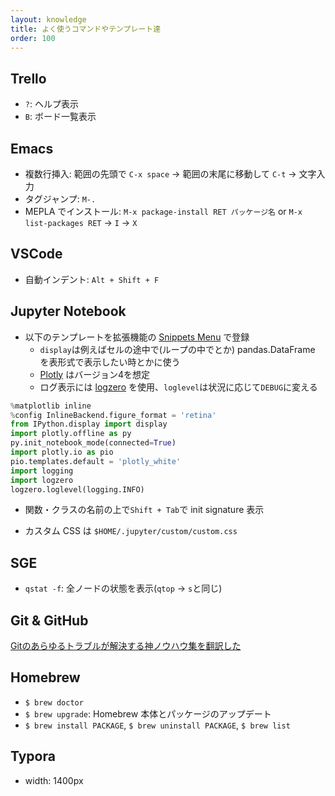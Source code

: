 ```yaml
---
layout: knowledge
title: よく使うコマンドやテンプレート達
order: 100
---
```




## Trello

* `?`: ヘルプ表示
* `B`: ボード一覧表示



## Emacs

* 複数行挿入: 範囲の先頭で `C-x space` -> 範囲の末尾に移動して `C-t` -> 文字入力
* タグジャンプ: `M-.`
* MEPLA でインストール: `M-x package-install RET パッケージ名` or `M-x list-packages RET` -> `I` -> `X`



## VSCode

* 自動インデント: `Alt + Shift + F`



## Jupyter Notebook

* 以下のテンプレートを拡張機能の [Snippets Menu](https://jupyter-contrib-nbextensions.readthedocs.io/en/latest/nbextensions/snippets_menu/readme.html) で登録
  * `display`は例えばセルの途中で(ループの中でとか) pandas.DataFrame を表形式で表示したい時とかに使う
  * [Plotly](https://plot.ly/python/) はバージョン4を想定
  * ログ表示には [logzero](https://logzero.readthedocs.io/en/latest/) を使用、`loglevel`は状況に応じて`DEBUG`に変える

```python
%matplotlib inline
%config InlineBackend.figure_format = 'retina'
from IPython.display import display
import plotly.offline as py
py.init_notebook_mode(connected=True)
import plotly.io as pio
pio.templates.default = 'plotly_white'
import logging
import logzero
logzero.loglevel(logging.INFO)
```

- 関数・クラスの名前の上で`Shift + Tab`で init signature 表示

* カスタム CSS は `$HOME/.jupyter/custom/custom.css`



## SGE

* `qstat -f`: 全ノードの状態を表示(`qtop` -> `s`と同じ)



## Git & GitHub

[Gitのあらゆるトラブルが解決する神ノウハウ集を翻訳した](https://blog.labot.jp/entry/2019/07/01/183204)



## Homebrew

- `$ brew doctor`
- `$ brew upgrade`: Homebrew 本体とパッケージのアップデート
- `$ brew install PACKAGE`, `$ brew uninstall PACKAGE`, `$ brew list`



## Typora

* width: 1400px
